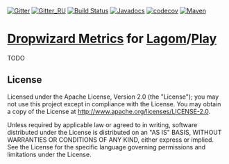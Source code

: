 [![Gitter](https://img.shields.io/badge/chat-gitter-purple.svg)](https://gitter.im/taymyr/taymyr)
[![Gitter_RU](https://img.shields.io/badge/chat-russian%20channel-purple.svg)](https://gitter.im/taymyr/taymyr_ru)
[![Build Status](https://travis-ci.org/taymyr/lagom-metrics.svg?branch=master)](https://travis-ci.org/taymyr/lagom-metrics)
[![Javadocs](https://www.javadoc.io/badge/org.taymyr.lagom/lagom-metrics-java.svg)](https://www.javadoc.io/doc/org.taymyr.lagom/lagom-metrics-java)
[![codecov](https://codecov.io/gh/taymyr/lagom-metrics/branch/master/graph/badge.svg)](https://codecov.io/gh/taymyr/lagom-metrics)
[![Maven](https://img.shields.io/maven-central/v/org.taymyr.lagom/lagom-metrics-java.svg)](https://search.maven.org/search?q=a:lagom-metrics-java%20AND%20g:org.taymyr.lagom)

# [Dropwizard Metrics](https://metrics.dropwizard.io) for [Lagom](https://www.lagomframework.com)/[Play](https://playframework.com)

TODO

## License

Licensed under the Apache License, Version 2.0 (the "License"); you may not use this project except in compliance with the License. You may obtain a copy of the License at http://www.apache.org/licenses/LICENSE-2.0.

Unless required by applicable law or agreed to in writing, software distributed under the License is distributed on an "AS IS" BASIS, WITHOUT WARRANTIES OR CONDITIONS OF ANY KIND, either express or implied. See the License for the specific language governing permissions and limitations under the License.

